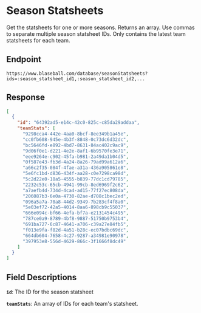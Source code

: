# Season Statsheets

Get the statsheets for one or more seasons. Returns an array. Use commas to separate multiple season statsheet IDs. Only contains the latest team statsheets for each team.

## Endpoint

`https://www.blaseball.com/database/seasonStatsheets?ids=:season_statsheet_id1,:season_statsheet_id2,...`

## Response

```json
[
  {
    "id": "64392ad5-e14c-42c0-825c-c85da29addaa",
    "teamStats": [
      "9298cca4-442e-4aa0-8bcf-8ee349b1a45e",
      "cc0fb608-945e-4b3f-8848-0c73dc6d32dc",
      "bc5646fd-e892-4bd7-8631-84ac402c9ac9",
      "9d06f0e1-d221-4e2e-8af1-6b9570fe3e71",
      "eee9264e-c902-45fa-b981-2a49da1b04d5",
      "0f587e43-fb3d-4a24-8a26-79ad99a612a6",
      "a66c2f35-084f-4fae-a31a-436a905861e8",
      "5e6fc1bd-d836-434f-aa28-c0e7298ca98d",
      "5c2d22e0-18a5-4555-b839-77dc1cd79785",
      "2232c53c-65cb-4941-99cb-8ed6969f2c62",
      "a7aefb4d-734d-4ca4-ad15-77f27ec808da",
      "206087b3-6e0a-4730-82ae-d708c1bec2ed",
      "096a5a7a-70a8-44d2-9349-7b283cf4f8a0",
      "5e03ef72-42a5-4014-8aa6-898cb9c55037",
      "666e094c-bf66-4efa-bf7a-e2131454c495",
      "787ce0a9-8789-4bf8-9887-51750b9753b4",
      "691ba727-6c87-4641-a706-c39a27e84fb5",
      "f013e9fa-f82d-4a51-b28c-ec07bdbc69dc",
      "664db604-7658-4c27-9287-a34981e90978",
      "397953e8-556d-4629-866c-3f1666f8dc49"
    ]
  }
]
```

## Field Descriptions

**`id`**: The ID for the season statsheet

**`teamStats`**: An array of IDs for each team's statsheet.
